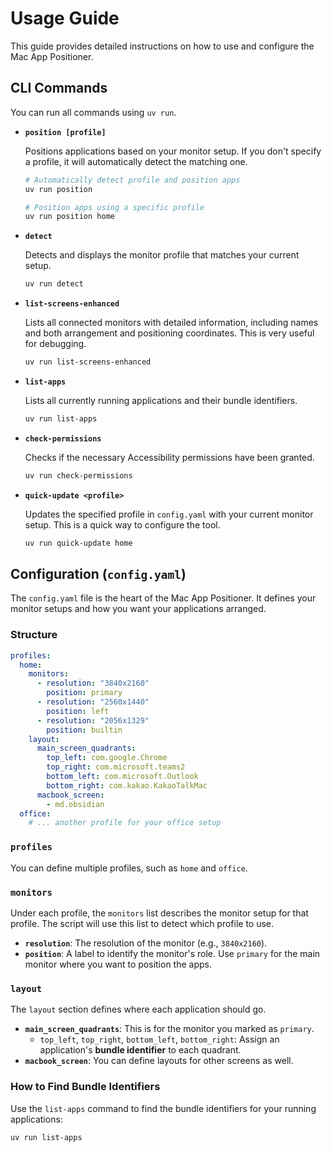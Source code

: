 # Usage Guide

This guide provides detailed instructions on how to use and configure the Mac App Positioner.

## CLI Commands

You can run all commands using `uv run`.

-   **`position [profile]`**

    Positions applications based on your monitor setup. If you don't specify a profile, it will automatically detect the matching one.

    ```bash
    # Automatically detect profile and position apps
    uv run position

    # Position apps using a specific profile
    uv run position home
    ```

-   **`detect`**

    Detects and displays the monitor profile that matches your current setup.

    ```bash
    uv run detect
    ```

-   **`list-screens-enhanced`**

    Lists all connected monitors with detailed information, including names and both arrangement and positioning coordinates. This is very useful for debugging.

    ```bash
    uv run list-screens-enhanced
    ```

-   **`list-apps`**

    Lists all currently running applications and their bundle identifiers.

    ```bash
    uv run list-apps
    ```

-   **`check-permissions`**

    Checks if the necessary Accessibility permissions have been granted.

    ```bash
    uv run check-permissions
    ```

-   **`quick-update <profile>`**

    Updates the specified profile in `config.yaml` with your current monitor setup. This is a quick way to configure the tool.

    ```bash
    uv run quick-update home
    ```

## Configuration (`config.yaml`)

The `config.yaml` file is the heart of the Mac App Positioner. It defines your monitor setups and how you want your applications arranged.

### Structure

```yaml
profiles:
  home:
    monitors:
      - resolution: "3840x2160"
        position: primary
      - resolution: "2560x1440"
        position: left
      - resolution: "2056x1329"
        position: builtin
    layout:
      main_screen_quadrants:
        top_left: com.google.Chrome
        top_right: com.microsoft.teams2
        bottom_left: com.microsoft.Outlook
        bottom_right: com.kakao.KakaoTalkMac
      macbook_screen:
        - md.obsidian
  office:
    # ... another profile for your office setup
```

### `profiles`

You can define multiple profiles, such as `home` and `office`.

### `monitors`

Under each profile, the `monitors` list describes the monitor setup for that profile. The script will use this list to detect which profile to use.

*   **`resolution`**: The resolution of the monitor (e.g., `3840x2160`).
*   **`position`**: A label to identify the monitor's role. Use `primary` for the main monitor where you want to position the apps.

### `layout`

The `layout` section defines where each application should go.

*   **`main_screen_quadrants`**: This is for the monitor you marked as `primary`.
    *   `top_left`, `top_right`, `bottom_left`, `bottom_right`: Assign an application's **bundle identifier** to each quadrant.
*   **`macbook_screen`**: You can define layouts for other screens as well.

### How to Find Bundle Identifiers

Use the `list-apps` command to find the bundle identifiers for your running applications:

```bash
uv run list-apps
```
